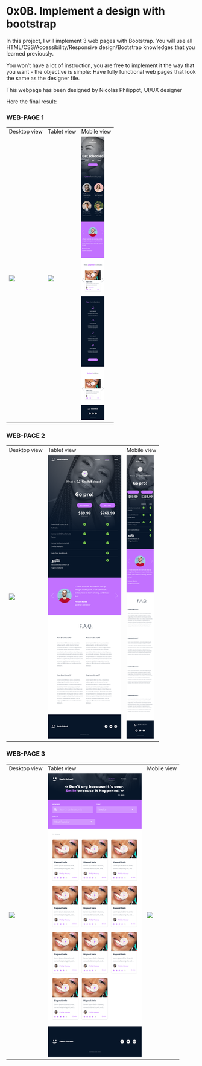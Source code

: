 # 0x0B. Implement a design with bootstrap

In this project, I will implement 3 web pages with Bootstrap. You will use all HTML/CSS/Accessibility/Responsive design/Bootstrap knowledges that you learned previously.

You won’t have a lot of instruction, you are free to implement it the way that you want - the objective is simple: Have fully functional web pages that look the same as the designer file.

This webpage has been designed by Nicolas Philippot, UI/UX designer

Here the final result:

### WEB-PAGE 1

<table align=center width=100%>
  <tr>
    <td>Desktop view</td>
    <td>Tablet view </td>
    <td>Mobile view</td>
  </tr>
  <tr>
    <td><img src="./screenshots/Desktop/01_SMILESCHOOL_LANDING_desktop@2x.png" height=750></td>
     <td><img src="./screenshots/Tablet/01_SMILESCHOOL_LANDING_tablet@2x.png" height=750></td>
    <td><img src="./screenshots/Mobile/01_SMILESCHOOL_LANDING_mobile@2x.png"height=750></td>
  </tr>
 </table>

### WEB-PAGE 2

<table align=center width=100%>
  <tr>
    <td>Desktop view</td>
    <td>Tablet view </td>
    <td>Mobile view</td>
  </tr>
  <tr>
    <td><img src="./screenshots/Desktop/02_SMILESCHOOL_PRICING_desktop@2x.png" height=750></td>
     <td><img src="./screenshots/Tablet/02_SMILESCHOOL_PRICING_tablet@2x.png" height=750></td>
    <td><img src="./screenshots/Mobile/02_SMILESCHOOL_PRICING_mobile@2x.png" height=750></td>
  </tr>
 </table>

 ### WEB-PAGE 3

<table align=center width=100%>
  <tr>
    <td>Desktop view</td>
    <td>Tablet view </td>
    <td>Mobile view</td>
  </tr>
  <tr>
    <td><img src="./screenshots/Desktop/03_SMILESCHOOL_COURSES_desktop@2x.png" height=750></td>
     <td><img src="./screenshots/Tablet/03_SMILESCHOOL_COURSES_tablet@2x.png" height=750></td>
    <td><img src="./screenshots/Mobile/03_SMILESCHOOL_COURSES_mobile@2x.png" height=750></td>
  </tr>
 </table>

